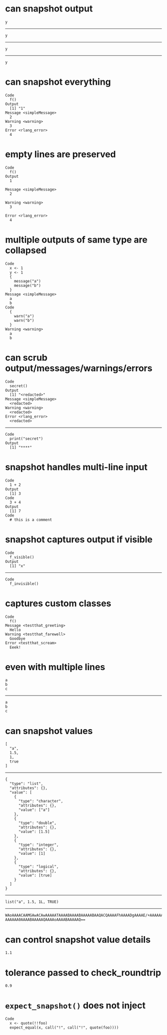 # can snapshot output

    y

---

    y

---

    y

---

    y

# can snapshot everything

    Code
      f()
    Output
      [1] "1"
    Message <simpleMessage>
      2
    Warning <warning>
      3
    Error <rlang_error>
      4

# empty lines are preserved

    Code
      f()
    Output
      1
      
    Message <simpleMessage>
      2
      
    Warning <warning>
      3
      
    Error <rlang_error>
      4
      

# multiple outputs of same type are collapsed

    Code
      x <- 1
      y <- 1
      {
        message("a")
        message("b")
      }
    Message <simpleMessage>
      a
      b
    Code
      {
        warn("a")
        warn("b")
      }
    Warning <warning>
      a
      b

# can scrub output/messages/warnings/errors

    Code
      secret()
    Output
      [1] "<redacted>"
    Message <simpleMessage>
      <redacted>
    Warning <warning>
      <redacted>
    Error <rlang_error>
      <redacted>

---

    Code
      print("secret")
    Output
      [1] "****"

# snapshot handles multi-line input

    Code
      1 + 2
    Output
      [1] 3
    Code
      3 + 4
    Output
      [1] 7
    Code
      # this is a comment

# snapshot captures output if visible

    Code
      f_visible()
    Output
      [1] "x"

---

    Code
      f_invisible()

# captures custom classes

    Code
      f()
    Message <testthat_greeting>
      Hello
    Warning <testthat_farewell>
      Goodbye
    Error <testthat_scream>
      Eeek!

# even with multiple lines

    a
    b
    c

---

    a
    b
    c

# can snapshot values

    [
      "a",
      1.5,
      1,
      true
    ]

---

    {
      "type": "list",
      "attributes": {},
      "value": [
        {
          "type": "character",
          "attributes": {},
          "value": ["a"]
        },
        {
          "type": "double",
          "attributes": {},
          "value": [1.5]
        },
        {
          "type": "integer",
          "attributes": {},
          "value": [1]
        },
        {
          "type": "logical",
          "attributes": {},
          "value": [true]
        }
      ]
    }

---

    list("a", 1.5, 1L, TRUE)

---

    WAoAAAACAAMGAwACAwAAAAATAAAABAAAABAAAAABAAQACQAAAAFhAAAADgAAAAE/+AAAAAAA
    AAAAAA0AAAABAAAAAQAAAAoAAAABAAAAAQ==

# can control snapshot value details

    1.1

# tolerance passed to check_roundtrip

    0.9

# `expect_snapshot()` does not inject

    Code
      x <- quote(!!foo)
      expect_equal(x, call("!", call("!", quote(foo))))

